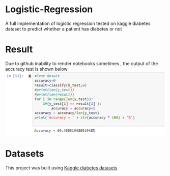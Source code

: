 # Logistic-Regression
A full implementation of logistic regression tested on kaggle diabetes  dataset to predict whether a patient has diabetes or not

# Result
Due to github inability to render notebooks sometimes , the output of the accuracy test is shown below
![alt text](https://github.com/yasminehatem/Logistic-Regression/blob/master/output%20image/output.png)
 
# Datasets
This project was built using [Kaggle diabetes datasets](https://www.kaggle.com/saurabh00007/diabetescsv)
